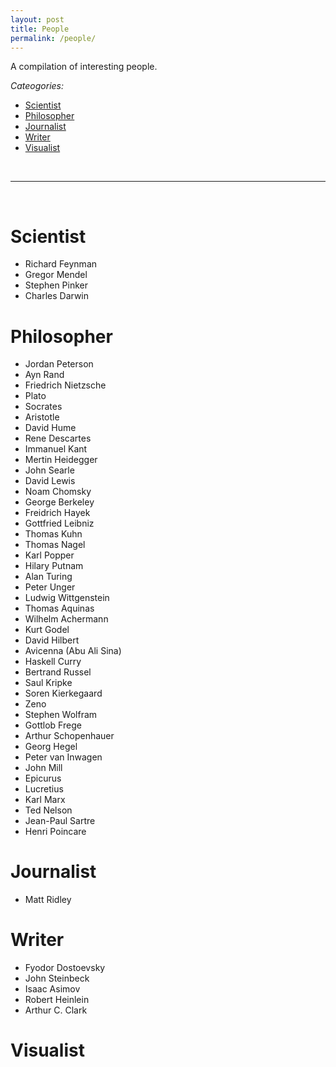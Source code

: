```yaml
---
layout: post
title: People
permalink: /people/
---
```


A compilation of interesting people.

_Cateogories:_

- [Scientist](#theorist)
- [Philosopher](#philosopher)
- [Journalist](#journalist)
- [Writer](#writer)
- [Visualist](#visualist)

<br>
<hr>
<br>

# Scientist

- Richard Feynman
- Gregor Mendel
- Stephen Pinker
- Charles Darwin

# Philosopher

- Jordan Peterson
- Ayn Rand
- Friedrich Nietzsche
- Plato
- Socrates
- Aristotle
- David Hume
- Rene Descartes
- Immanuel Kant
- Mertin Heidegger
- John Searle
- David Lewis
- Noam Chomsky
- George Berkeley
- Freidrich Hayek
- Gottfried Leibniz
- Thomas Kuhn
- Thomas Nagel
- Karl Popper
- Hilary Putnam
- Alan Turing
- Peter Unger
- Ludwig Wittgenstein
- Thomas Aquinas
- Wilhelm Achermann
- Kurt Godel
- David Hilbert
- Avicenna (Abu Ali Sina)
- Haskell Curry
- Bertrand Russel
- Saul Kripke
- Soren Kierkegaard
- Zeno
- Stephen Wolfram
- Gottlob Frege
- Arthur Schopenhauer
- Georg Hegel
- Peter van Inwagen
- John Mill
- Epicurus
- Lucretius
- Karl Marx
- Ted Nelson
- Jean-Paul Sartre
- Henri Poincare

# Journalist

- Matt Ridley

# Writer

- Fyodor Dostoevsky
- John Steinbeck
- Isaac Asimov
- Robert Heinlein
- Arthur C. Clark

# Visualist
